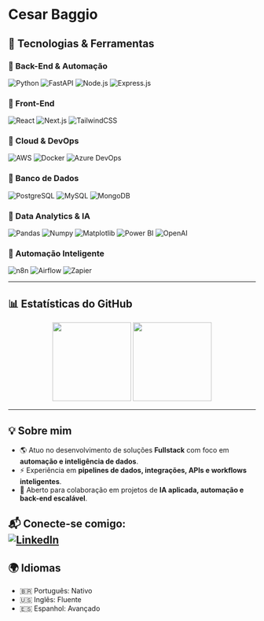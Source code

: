 # Cesar Baggio  

## 🧰 Tecnologias & Ferramentas

### 🔹 Back-End & Automação
![Python](https://img.shields.io/badge/Python-3776AB?style=for-the-badge&logo=python&logoColor=white)
![FastAPI](https://img.shields.io/badge/FastAPI-009688?style=for-the-badge&logo=fastapi&logoColor=white)
![Node.js](https://img.shields.io/badge/Node.js-43853D?style=for-the-badge&logo=node.js&logoColor=white)
![Express.js](https://img.shields.io/badge/Express.js-404D59?style=for-the-badge)

### 🔹 Front-End
![React](https://img.shields.io/badge/React-20232A?style=for-the-badge&logo=react&logoColor=61DAFB)
![Next.js](https://img.shields.io/badge/Next.js-000000?style=for-the-badge&logo=next.js&logoColor=white)
![TailwindCSS](https://img.shields.io/badge/TailwindCSS-06B6D4?style=for-the-badge&logo=tailwindcss&logoColor=white)

### 🔹 Cloud & DevOps
![AWS](https://img.shields.io/badge/AWS-232F3E?style=for-the-badge&logo=amazon-aws&logoColor=white)
![Docker](https://img.shields.io/badge/Docker-2496ED?style=for-the-badge&logo=docker&logoColor=white)
![Azure DevOps](https://img.shields.io/badge/Azure%20DevOps-0078D7?style=for-the-badge&logo=azuredevops&logoColor=white)

### 🔹 Banco de Dados
![PostgreSQL](https://img.shields.io/badge/PostgreSQL-316192?style=for-the-badge&logo=postgresql&logoColor=white)
![MySQL](https://img.shields.io/badge/MySQL-005C84?style=for-the-badge&logo=mysql&logoColor=white)
![MongoDB](https://img.shields.io/badge/MongoDB-4EA94B?style=for-the-badge&logo=mongodb&logoColor=white)

### 🔹 Data Analytics & IA
![Pandas](https://img.shields.io/badge/Pandas-150458?style=for-the-badge&logo=pandas&logoColor=white)
![Numpy](https://img.shields.io/badge/Numpy-013243?style=for-the-badge&logo=numpy&logoColor=white)
![Matplotlib](https://img.shields.io/badge/Matplotlib-11557c?style=for-the-badge&logo=plotly&logoColor=white)
![Power BI](https://img.shields.io/badge/Power%20BI-F2C811?style=for-the-badge&logo=powerbi&logoColor=black)
![OpenAI](https://img.shields.io/badge/OpenAI-412991?style=for-the-badge&logo=openai&logoColor=white)

### 🔹 Automação Inteligente
![n8n](https://img.shields.io/badge/n8n-EA4C89?style=for-the-badge&logo=n8n&logoColor=white)
![Airflow](https://img.shields.io/badge/Apache%20Airflow-017CEE?style=for-the-badge&logo=apache-airflow&logoColor=white)
![Zapier](https://img.shields.io/badge/Zapier-FF4A00?style=for-the-badge&logo=zapier&logoColor=white)

---

## 📊 Estatísticas do GitHub
<p align="center">
  <img height="160em" src="https://github-readme-stats.vercel.app/api?username=cbaggior&show_icons=true&theme=tokyonight"/>
  <img height="160em" src="https://github-readme-stats.vercel.app/api/top-langs/?username=cbaggior&layout=compact&theme=tokyonight"/>
</p>

---

## 💡 Sobre mim
- 🌎 Atuo no desenvolvimento de soluções **Fullstack** com foco em **automação e inteligência de dados**.  
- ⚡ Experiência em **pipelines de dados, integrações, APIs e workflows inteligentes**.  
- 🤝 Aberto para colaboração em projetos de **IA aplicada, automação e back-end escalável**.  

📬 **Conecte-se comigo:**  
[![LinkedIn](https://img.shields.io/badge/LinkedIn-0A66C2?style=for-the-badge&logo=linkedin&logoColor=white)](https://linkedin.com/in/cesarbaggio)
---

## 🌍 Idiomas  
- 🇧🇷 Português: Nativo  
- 🇺🇸 Inglês: Fluente  
- 🇪🇸 Espanhol: Avançado  
  


